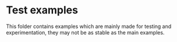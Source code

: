 # Test examples

This folder contains examples which are mainly made for testing and experimentation, they may not be as stable as the main examples.